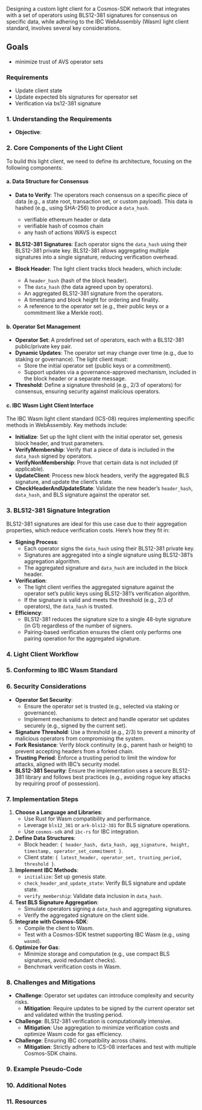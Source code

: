 Designing a custom light client for a Cosmos-SDK network that integrates with a set of operators using BLS12-381 signatures for consensus on specific data, while adhering to the IBC WebAssembly (Wasm) light client standard, involves several key considerations. 

## Goals
- minimize trust of AVS operator sets

### Requirements 
- Update client state 
- Update expected bls signatures for opereator set
- Verification via bs12-381 signature
 
### 1. **Understanding the Requirements**
- **Objective**: 
 

### 2. **Core Components of the Light Client**
To build this light client, we need to define its architecture, focusing on the following components:

#### a. **Data Structure for Consensus**
- **Data to Verify**: The operators reach consensus on a specific piece of data (e.g., a state root, transaction set, or custom payload). This data is hashed (e.g., using SHA-256) to produce a `data_hash`.
  - verifiable ethereum header or data
  - verifiable hash of cosmos chain
  - any hash of actions WAVS is expecct

- **BLS12-381 Signatures**: Each operator signs the `data_hash` using their BLS12-381 private key. BLS12-381 allows aggregating multiple signatures into a single signature, reducing verification overhead.
- **Block Header**: The light client tracks block headers, which include:
  - A `header_hash` (hash of the block header).
  - The `data_hash` (the data agreed upon by operators).
  - An aggregated BLS12-381 signature from the operators.
  - A timestamp and block height for ordering and finality.
  - A reference to the operator set (e.g., their public keys or a commitment like a Merkle root).

#### b. **Operator Set Management**
- **Operator Set**: A predefined set of operators, each with a BLS12-381 public/private key pair.
- **Dynamic Updates**: The operator set may change over time (e.g., due to staking or governance). The light client must:
  - Store the initial operator set (public keys or a commitment).
  - Support updates via a governance-approved mechanism, included in the block header or a separate message.
- **Threshold**: Define a signature threshold (e.g., 2/3 of operators) for consensus, ensuring security against malicious operators.

#### c. **IBC Wasm Light Client Interface**
The IBC Wasm light client standard (ICS-08) requires implementing specific methods in WebAssembly. Key methods include:
- **Initialize**: Set up the light client with the initial operator set, genesis block header, and trust parameters.
- **VerifyMembership**: Verify that a piece of data is included in the `data_hash` signed by operators.
- **VerifyNonMembership**: Prove that certain data is not included (if applicable).
- **UpdateClient**: Process new block headers, verify the aggregated BLS signature, and update the client’s state.
- **CheckHeaderAndUpdateState**: Validate the new header’s `header_hash`, `data_hash`, and BLS signature against the operator set.

### 3. **BLS12-381 Signature Integration**
BLS12-381 signatures are ideal for this use case due to their aggregation properties, which reduce verification costs. Here’s how they fit in:
- **Signing Process**:
  - Each operator signs the `data_hash` using their BLS12-381 private key.
  - Signatures are aggregated into a single signature using BLS12-381’s aggregation algorithm.
  - The aggregated signature and `data_hash` are included in the block header.
- **Verification**:
  - The light client verifies the aggregated signature against the operator set’s public keys using BLS12-381’s verification algorithm.
  - If the signature is valid and meets the threshold (e.g., 2/3 of operators), the `data_hash` is trusted.
- **Efficiency**:
  - BLS12-381 reduces the signature size to a single 48-byte signature (in G1) regardless of the number of signers.
  - Pairing-based verification ensures the client only performs one pairing operation for the aggregated signature.

### 4. **Light Client Workflow**
<!-- Here’s how the light client operates:
1. **Initialization**:
   - Store the genesis block header, including the initial `data_hash`, aggregated BLS signature, and operator set (public keys or commitment).
   - Set trust parameters (e.g., trusting period, signature threshold).
2. **Header Validation**:
   - Receive a new block header containing:
     - `header_hash`
     - `data_hash`
     - Aggregated BLS signature
     - Block height and timestamp
   - Verify the aggregated BLS signature against the operator set’s public keys.
   - Check that the block height is incremental and the timestamp is within the trusting period.
3. **State Update**:
   - If the header is valid, update the light client’s state with the new `header_hash`, `data_hash`, and block height.
   - Store the operator set update (if included in the header).
4. **IBC Operations**:
   - For `VerifyMembership`, check if a specific data item is included in the `data_hash` (e.g., via Merkle proof if the data is structured as a Merkle tree).
   - For `UpdateClient`, process new headers and ensure continuity (e.g., check parent hash or block height). -->

### 5. **Conforming to IBC Wasm Standard**
<!-- - **Header Format**: Define a custom header format that includes:
- `header_hash`: SHA-256 hash of the header.
- `data_hash`: Hash of the consensus data.
- `agg_signature`: Aggregated BLS12-381 signature.
- `operator_set_commitment`: Merkle root or list of public keys.
- `height` and `timestamp`. -->

### 6. **Security Considerations**
- **Operator Set Security**:
  - Ensure the operator set is trusted (e.g., selected via staking or governance).
  - Implement mechanisms to detect and handle operator set updates securely (e.g., signed by the current set).
- **Signature Threshold**: Use a threshold (e.g., 2/3) to prevent a minority of malicious operators from compromising the system.
- **Fork Resistance**: Verify block continuity (e.g., parent hash or height) to prevent accepting headers from a forked chain.
- **Trusting Period**: Enforce a trusting period to limit the window for attacks, aligned with IBC’s security model.
- **BLS12-381 Security**: Ensure the implementation uses a secure BLS12-381 library and follows best practices (e.g., avoiding rogue key attacks by requiring proof of possession).

### 7. **Implementation Steps**
1. **Choose a Language and Libraries**:
   - Use Rust for Wasm compatibility and performance.
   - Leverage `bls12_381` or `ark-bls12-381` for BLS signature operations.
   - Use `cosmos-sdk` and `ibc-rs` for IBC integration.
2. **Define Data Structures**:
   - Block header: `{ header_hash, data_hash, agg_signature, height, timestamp, operator_set_commitment }`.
   - Client state: `{ latest_header, operator_set, trusting_period, threshold }`.
3. **Implement IBC Methods**:
   - `initialize`: Set up genesis state.
   - `check_header_and_update_state`: Verify BLS signature and update state.
   - `verify_membership`: Validate data inclusion in `data_hash`.
4. **Test BLS Signature Aggregation**:
   - Simulate operators signing a `data_hash` and aggregating signatures.
   - Verify the aggregated signature on the client side.
5. **Integrate with Cosmos-SDK**:
   - Compile the client to Wasm.
   - Test with a Cosmos-SDK testnet supporting IBC Wasm (e.g., using `wasmd`).
6. **Optimize for Gas**:
   - Minimize storage and computation (e.g., use compact BLS signatures, avoid redundant checks).
   - Benchmark verification costs in Wasm.

### 8. **Challenges and Mitigations**
- **Challenge**: Operator set updates can introduce complexity and security risks.
  - **Mitigation**: Require updates to be signed by the current operator set and validated within the trusting period.
- **Challenge**: BLS12-381 verification is computationally intensive.
  - **Mitigation**: Use aggregation to minimize verification costs and optimize Wasm code for gas efficiency.
- **Challenge**: Ensuring IBC compatibility across chains.
  - **Mitigation**: Strictly adhere to ICS-08 interfaces and test with multiple Cosmos-SDK chains.

### 9. **Example Pseudo-Code**
 
### 10. **Additional Notes**
 
### 11. **Resources**
 